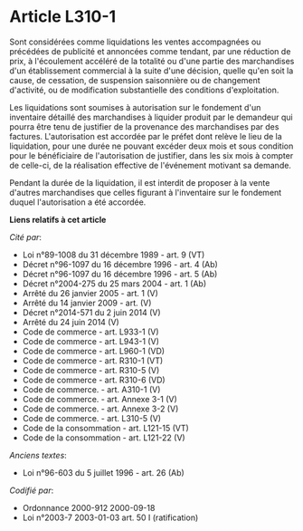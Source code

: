 # Article L310-1

Sont considérées comme liquidations les ventes accompagnées ou précédées de publicité et annoncées comme tendant, par une
réduction de prix, à l'écoulement accéléré de la totalité ou d'une partie des marchandises d'un établissement commercial à la
suite d'une décision, quelle qu'en soit la cause, de cessation, de suspension saisonnière ou de changement d'activité, ou de
modification substantielle des conditions d'exploitation.

Les liquidations sont soumises à autorisation sur le fondement d'un inventaire détaillé des marchandises à liquider produit
par le demandeur qui pourra être tenu de justifier de la provenance des marchandises par des factures. L'autorisation est
accordée par le préfet dont relève le lieu de la liquidation, pour une durée ne pouvant excéder deux mois et sous condition
pour le bénéficiaire de l'autorisation de justifier, dans les six mois à compter de celle-ci, de la réalisation effective de
l'événement motivant sa demande.

Pendant la durée de la liquidation, il est interdit de proposer à la vente d'autres marchandises que celles figurant à
l'inventaire sur le fondement duquel l'autorisation a été accordée.

**Liens relatifs à cet article**

_Cité par_:

  - Loi n°89-1008 du 31 décembre 1989 - art. 9 (VT)
  - Décret n°96-1097 du 16 décembre 1996 - art. 4 (Ab)
  - Décret n°96-1097 du 16 décembre 1996 - art. 5 (Ab)
  - Décret n°2004-275 du 25 mars 2004 - art. 1 (Ab)
  - Arrêté du 26 janvier 2005 - art. 1 (V)
  - Arrêté du 14 janvier 2009 - art. (V)
  - Décret n°2014-571 du 2 juin 2014 (V)
  - Arrêté du 24 juin 2014 (V)
  - Code de commerce - art. L933-1 (V)
  - Code de commerce - art. L943-1 (V)
  - Code de commerce - art. L960-1 (VD)
  - Code de commerce - art. R310-1 (VT)
  - Code de commerce - art. R310-5 (V)
  - Code de commerce - art. R310-6 (VD)
  - Code de commerce. - art. A310-1 (V)
  - Code de commerce. - art. Annexe 3-1 (V)
  - Code de commerce. - art. Annexe 3-2 (V)
  - Code de commerce. - art. L310-5 (V)
  - Code de la consommation - art. L121-15 (VT)
  - Code de la consommation - art. L121-22 (V)

_Anciens textes_:

  - Loi n°96-603 du 5 juillet 1996 - art. 26 (Ab)

_Codifié par_:

  - Ordonnance 2000-912 2000-09-18
  - Loi n°2003-7 2003-01-03 art. 50 I (ratification)
